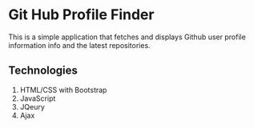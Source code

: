 # Git Hub Profile Finder
This is a simple application that fetches and displays Github user profile information info and the latest repositories.

## Technologies 
1. HTML/CSS with Bootstrap
2. JavaScript
3. JQeury
4. Ajax
